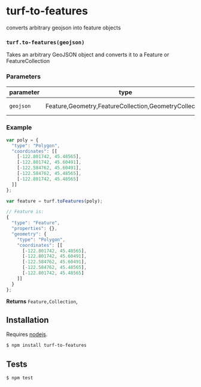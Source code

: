 # turf-to-features

converts arbitrary geojson into feature objects


### `turf.to-features(geojson)`

Takes an arbitrary GeoJSON object and converts it to a
Feature or FeatureCollection


### Parameters

| parameter | type                                                     | description        |
| --------- | -------------------------------------------------------- | ------------------ |
| `geojson` | Feature\,Geometry\,FeatureCollection\,GeometryCollection | geojson to convert |


### Example

```js
var poly = {
  "type": "Polygon",
  "coordinates": [[
    [-122.801742, 45.48565],
    [-122.801742, 45.60491],
    [-122.584762, 45.60491],
    [-122.584762, 45.48565],
    [-122.801742, 45.48565]
  ]]
};

var feature = turf.toFeatures(poly);

// Feature is:
{
  "type": "Feature",
  "properties": {},
  "geometry": {
    "type": "Polygon",
    "coordinates": [[
      [-122.801742, 45.48565],
      [-122.801742, 45.60491],
      [-122.584762, 45.60491],
      [-122.584762, 45.48565],
      [-122.801742, 45.48565]
    ]]
  }
};
```


**Returns** `Feature,Collection`, 

## Installation

Requires [nodejs](http://nodejs.org/).

```sh
$ npm install turf-to-features
```

## Tests

```sh
$ npm test
```


